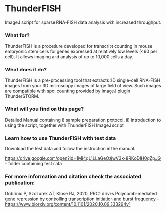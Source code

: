 # ThunderFISH
ImageJ script for sparse RNA-FISH data analysis with increased throughput. 

### What for?
ThunderFISH is a procedure developed for transcript counting in mouse embryonic stem cells for genes expressed at relatively low levels (<60 per cell). It allows imaging and analysis of up to 10,000 cells a day.

### What does it do?
ThunderFISH is a pre-processing tool that extracts 2D single-cell RNA-FISH images from your 3D microscopy images of large field of view. Such images are compatible with spot counting provided by ImageJ plugin ThunderSTORM.

### What will you find on this page?
Detailed Manual containing i) sample preparation protocol, ii) introduction to using the script, together with ThunderFISH ImageJ script

### Learn how to use ThunderFISH with test data
Download the test data and follow the instruction in the manual.

https://drive.google.com/open?id=1Mi4qL1LLaGeOzjwV3k-8RKoDIH0qZpJG - folder containing test data 

### For more information and citation check the associated publication:
Dobrinic P, Szczurek AT, Klose RJ, 2020, PRC1 drives Polycomb-mediated gene repression by controlling transcription initiation and burst frequency - https://www.biorxiv.org/content/10.1101/2020.10.09.333294v1

